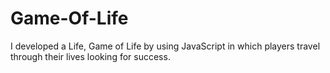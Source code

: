 # Game-Of-Life
I developed a Life, Game of Life by using JavaScript in which players travel through their lives looking for success.  
